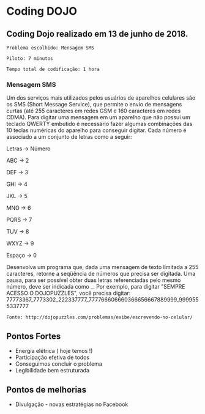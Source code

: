 # Coding DOJO


## Coding Dojo realizado em 13 de junho de 2018.

	Problema escolhido: Mensagem SMS

	Piloto: 7 minutos

	Tempo total de codificação: 1 hora


### Mensagem SMS

Um dos serviços mais utilizados pelos usuários de aparelhos celulares são os SMS
(Short Message Service), que permite o envio de mensagens curtas (até 255 caracteres
em redes GSM e 160 caracteres em redes CDMA).
Para digitar uma mensagem em um aparelho que não possui um teclado QWERTY
embutido é necessário fazer algumas combinações das 10 teclas numéricas do aparelho
para conseguir digitar. Cada número é associado a um conjunto de letras como a seguir:

Letras -> Número

ABC -> 2

DEF -> 3

GHI -> 4

JKL -> 5

MNO -> 6

PQRS -> 7

TUV -> 8

WXYZ -> 9

Espaço -> 0

Desenvolva um programa que, dada uma mensagem de texto limitada a 255 caracteres,
retorne a seqüência de números que precisa ser digitada. Uma pausa, para ser possível
obter duas letras referenciadas pelo mesmo número, deve ser indicada como _.
Por exemplo, para digitar "SEMPRE ACESSO O DOJOPUZZLES", você precisa digitar:
77773367_7773302_222337777_777766606660366656667889999_9999555337777


	Fonte: http://dojopuzzles.com/problemas/exibe/escrevendo-no-celular/


## Pontos Fortes
- Energia elétrica ( hoje temos !)
- Participação efetiva de todos
- Conseguimos concluir o problema
- Legibilidade bem estruturada

## Pontos de melhorias

- Divulgação - novas estratégias no Facebook
